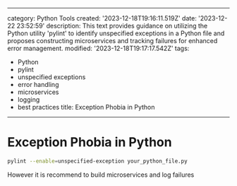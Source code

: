 ------
category: Python Tools
created: '2023-12-18T19:16:11.519Z'
date: '2023-12-22 23:52:59'
description: This text provides guidance on utilizing the Python utility 'pylint'
  to identify unspecified exceptions in a Python file and proposes constructing microservices
  and tracking failures for enhanced error management.
modified: '2023-12-18T19:17:17.542Z'
tags:
- Python
- pylint
- unspecified exceptions
- error handling
- microservices
- logging
- best practices
title: Exception Phobia in Python
------

# Exception Phobia in Python

```bash
pylint --enable=unspecified-exception your_python_file.py
```

However it is recommend to build microservices and log failures
